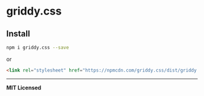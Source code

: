 # griddy.css

## Install

```bash
npm i griddy.css --save
```

or 

```html
<link rel="stylesheet" href="https://npmcdn.com/griddy.css/dist/griddy.min.css" type="text/css" />
```

---

**MIT Licensed**
